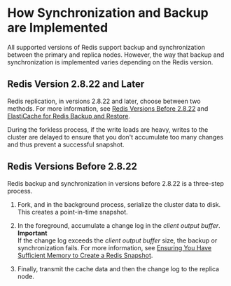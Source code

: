 # How Synchronization and Backup are Implemented<a name="Replication.Redis.Versions"></a>

All supported versions of Redis support backup and synchronization between the primary and replica nodes\. However, the way that backup and synchronization is implemented varies depending on the Redis version\.

## Redis Version 2\.8\.22 and Later<a name="Replication.Redis.Version2-8-22"></a>

Redis replication, in versions 2\.8\.22 and later, choose between two methods\. For more information, see [Redis Versions Before 2\.8\.22](#Replication.Redis.Earlier2-8-22) and [ElastiCache for Redis Backup and Restore](backups.md)\.

During the forkless process, if the write loads are heavy, writes to the cluster are delayed to ensure that you don't accumulate too many changes and thus prevent a successful snapshot\. 

## Redis Versions Before 2\.8\.22<a name="Replication.Redis.Earlier2-8-22"></a>

Redis backup and synchronization in versions before 2\.8\.22 is a three\-step process\.

1. Fork, and in the background process, serialize the cluster data to disk\. This creates a point\-in\-time snapshot\.

1. In the foreground, accumulate a change log in the *client output buffer*\.
**Important**  
If the change log exceeds the *client output buffer* size, the backup or synchronization fails\. For more information, see [Ensuring You Have Sufficient Memory to Create a Redis Snapshot](BestPractices.BGSAVE.md)\.

1. Finally, transmit the cache data and then the change log to the replica node\.